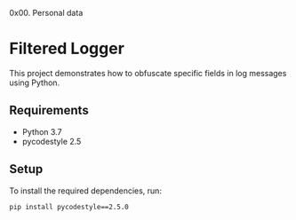 0x00. Personal data

# Filtered Logger

This project demonstrates how to obfuscate specific fields in log messages using Python.

## Requirements

- Python 3.7
- pycodestyle 2.5

## Setup

To install the required dependencies, run:

```bash
pip install pycodestyle==2.5.0
